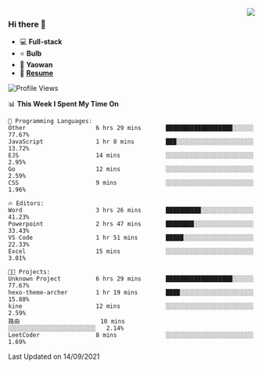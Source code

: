 <img align="right" src="https://github-readme-stats.vercel.app/api?username=LolipopJ&show_icons=true&count_private=true&hide_title=true&include_all_commits=true&theme=vue">

### Hi there 👋

- :computer: **Full-stack**
- :star: **Bulb**
- :pill: **Yaowan**
- :milky_way: [**Resume**](https://cdn.jsdelivr.net/gh/lolipopj/resume/export/resume-en.pdf)

<!--START_SECTION:waka-->
![Profile Views](http://img.shields.io/badge/Profile%20Views-28-blue)

📊 **This Week I Spent My Time On** 

```text
💬 Programming Languages: 
Other                    6 hrs 29 mins       ███████████████████░░░░░░   77.67% 
JavaScript               1 hr 8 mins         ███░░░░░░░░░░░░░░░░░░░░░░   13.72% 
EJS                      14 mins             ░░░░░░░░░░░░░░░░░░░░░░░░░   2.95% 
Go                       12 mins             ░░░░░░░░░░░░░░░░░░░░░░░░░   2.59% 
CSS                      9 mins              ░░░░░░░░░░░░░░░░░░░░░░░░░   1.96%

🔥 Editors: 
Word                     3 hrs 26 mins       ██████████░░░░░░░░░░░░░░░   41.23% 
Powerpoint               2 hrs 47 mins       ████████░░░░░░░░░░░░░░░░░   33.43% 
VS Code                  1 hr 51 mins        █████░░░░░░░░░░░░░░░░░░░░   22.33% 
Excel                    15 mins             ░░░░░░░░░░░░░░░░░░░░░░░░░   3.01%

🐱‍💻 Projects: 
Unknown Project          6 hrs 29 mins       ███████████████████░░░░░░   77.67% 
hexo-theme-archer        1 hr 19 mins        ████░░░░░░░░░░░░░░░░░░░░░   15.88% 
kine                     12 mins             ░░░░░░░░░░░░░░░░░░░░░░░░░   2.59% 
路由                       10 mins             ░░░░░░░░░░░░░░░░░░░░░░░░░   2.14% 
LeetCoder                8 mins              ░░░░░░░░░░░░░░░░░░░░░░░░░   1.69%

```


 Last Updated on 14/09/2021
<!--END_SECTION:waka-->
